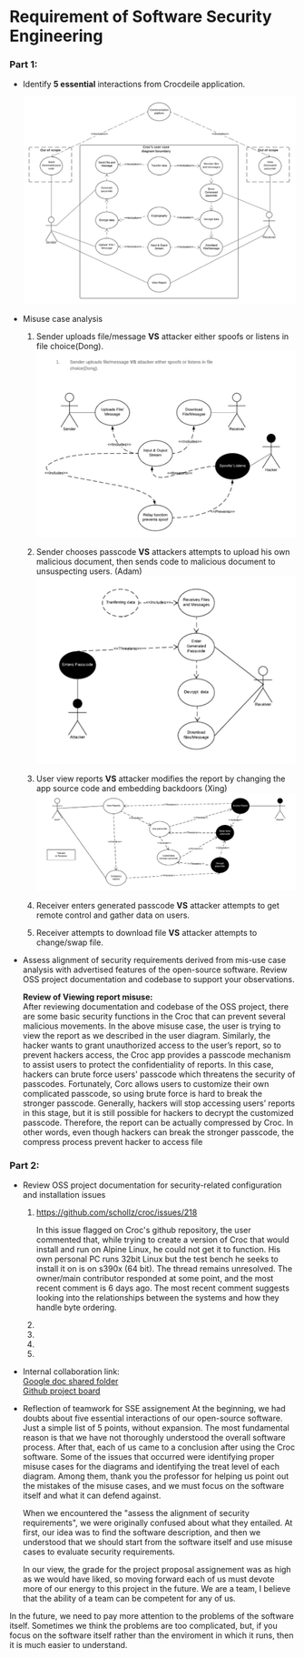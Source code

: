 # Requirement of Software Security Engineering

### Part 1: 
* Identify **5 essential** interactions from Crocdeile application.

  ![User case diagram](image/Userdiagram.png)

* Misuse case analysis
  1. Sender uploads file/message **VS** attacker either spoofs or listens in file choice(Dong).
  ![Misuse of uploading phase](image/MisUseCase1.PNG)
  
  2. Sender chooses passcode **VS** attackers attempts to upload his own malicious document, then sends code to malicious document to unsuspecting users. (Adam)
  ![Misuse of receivers passcode](image/MisuseCase2.png)
  
  3. User view reports **VS** attacker modifies the report by changing the app source code and embedding backdoors (Xing)
  ![Misuse of view report](image/MisUseCase3.png)
 
  4. Receiver enters generated passcode **VS** attacker attempts to get remote control and gather data on users.
  5. Receiver attempts to download file **VS** attacker attempts to change/swap file.


* Assess alignment of security requirements derived from mis-use case analysis with advertised features of the open-source software. Review OSS project documentation and         codebase to support your observations. 

  **Review of Viewing report misuse:**  
  After reviewing documentation and codebase of the OSS project, there are some basic security functions in the Croc that can prevent several malicious movements. In the above     misuse case, the user is trying to view the report as we described in the user diagram. Similarly, the hacker wants to grant unauthorized access to the user’s report, so to     prevent hackers access, the Croc app provides a passcode mechanism to assist users to protect the confidentiality of reports. In this case, hackers can brute force users'       passcode which threatens the security of passcodes. Fortunately, Corc allows users to customize their own complicated passcode, so using brute force is hard to break the       stronger passcode. Generally, hackers will stop accessing users’ reports in this stage, but it is still possible for hackers to decrypt the customized passcode. Therefore,     the report can be actually compressed by Croc. In other words, even though hackers can break the stronger passcode, the compress process prevent hacker to access file

  

### Part 2: 
* Review OSS project documentation for security-related configuration and installation issues

	1. https://github.com/schollz/croc/issues/218
		
		In this issue flagged on Croc's github repository, the user commented that, while trying to create a version of Croc that would install and run on Alpine Linux, 
		he could not get it to function.  His own personal PC runs 32bit Linux but the test bench he seeks to install it on is on s390x (64 bit).  The thread remains unresolved.
		The owner/main contributor responded at some point, and the most recent comment is 6 days ago.  The most recent comment suggests looking into the relationships between 
		the systems and how they handle byte ordering.
	
	2.
	
	3.
	
	4.
	
	5.

* Internal collaboration link:  
  [Google doc shared folder](https://drive.google.com/drive/folders/1KaGGMMrWPBGJOGmv-B71ekzhYPtE84PG)  
  [Github project board](https://github.com/ZexiXin/CYBR8420/projects/1)


* Reflection of teamwork for SSE assignement
  At the beginning, we had doubts about five essential interactions of our open-source software. Just a simple list of 5 points, without expansion. 
  The most fundamental reason is that we have not thoroughly understood the overall software process. After that, each of us came to a conclusion after using the Croc software.
  Some of the issues that occurred were identifying proper misuse cases for the diagrams and identifying the treat level of each diagram. 
  Among them, thank you the professor for helping us point out the mistakes of the misuse cases, and we must focus on the software itself and what it can defend against.

  When we encountered the "assess the alignment of security requirements", we were originally confused about what they entailed. At first, our idea was to find the software description, 
  and then we understood that we should start from the software itself and use misuse cases to evaluate security requirements.
  
  
  In our view, the grade for the project proposal assignement was as high as we would have liked, so moving forward each of us must devote more of our energy to this project in the future. 
  We are a team, I believe that the ability of a team can be competent for any of us.

 In the future, we need to pay more attention to the problems of the software itself. Sometimes we think the problems are too complicated, but, if you focus on the software itself rather than the 
 enviroment in which it runs, then it is much easier to understand.
